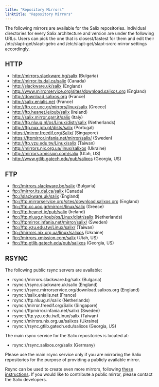 ```yaml
---
title: "Repository Mirrors"
linktitle: "Repository Mirrors"
---
```


The following mirrors are available for the Salix repositories. Individual
directories for every Salix architecture and version are under the following
URLs. Users can pick the one that is closest/fastest for them and edit their
/etc/slapt-get/slapt-getrc and /etc/slapt-get/slapt-srcrc mirror settings
accordingly.

## HTTP 

* http://mirrors.slackware.bg/salix (Bulgaria)
* http://mirror.its.dal.ca/salix (Canada)
* http://slackware.uk/salix (England)
* http://www.mirrorservice.org/sites/download.salixos.org (England)
* http://download.salixos.org (France)
* http://salix.enialis.net (France)
* http://ftp.cc.uoc.gr/mirrors/linux/salix (Greece)
* http://ftp.heanet.ie/pub/salix (Ireland)
* http://salix.mirror.garr.it/salix (Italy)
* http://ftp.nluug.nl/os/Linux/distr/salix (Netherlands)
* http://ftp.nux.ipb.pt/dists/salix (Portugal)
* https://mirror.freedif.org/Salix/ (Singapore)
* https://ftpmirror.infania.net/mirror/salix/ (Sweden)
* http://ftp.yzu.edu.tw/Linux/salix (Taiwan)
* http://mirrors.nix.org.ua/linux/salixos (Ukraine)
* http://mirrors.xmission.com/salix (Utah, US)
* http://www.gtlib.gatech.edu/pub/salixos (Georgia, US)

## FTP 

* ftp://mirrors.slackware.bg/salix (Bulgaria)
* ftp://mirror.its.dal.ca/salix (Canada)
* ftp://slackware.uk/salix (England)
* ftp://ftp.mirrorservice.org/sites/download.salixos.org (England)
* ftp://ftp.cc.uoc.gr/mirrors/linux/salix (Greece)
* ftp://ftp.heanet.ie/pub/salix (Ireland)
* ftp://ftp.nluug.nl/pub/os/Linux/distr/salix (Netherlands)
* ftp://ftpmirror.infania.net/mirror/salix/ (Sweden)
* ftp://ftp.yzu.edu.tw/Linux/salix/ (Taiwan)
* ftp://mirrors.nix.org.ua/linux/salixos (Ukraine)
* ftp://mirrors.xmission.com/salix (Utah, US)
* ftp://ftp.gtlib.gatech.edu/pub/salixos (Georgia, US)

## RSYNC 

The following public rsync servers are available:

* rsync://mirrors.slackware.bg/salix (Bulgaria)
* rsync://rsync.slackware.uk/salix (England)
* rsync://rsync.mirrorservice.org/download.salixos.org (England)
* rsync://salix.enialis.net (France)
* rsync://ftp.nluug.nl/salix (Netherlands)
* rsync://mirror.freedif.org/Salix (Singapore)
* rsync://ftpmirror.infania.net/salix/ (Sweden)
* rsync://ftp.yzu.edu.tw/Linux/salix (Taiwan)
* rsync://mirrors.nix.org.ua/salixos (Ukraine)
* rsync://rsync.gtlib.gatech.edu/salixos (Georgia, US)

The main rsync service for the Salix repositories is located at:
* rsync://rsync.salixos.org/salix (Germany)

Please use the main rsync service only if you are mirroring the Salix
repositories for the purpose of providing a publicly available mirror.

Rsync can be used to create even more mirrors, following
[these instructions](/dev/create-public-mirror/).
If you would like to contribute a
public mirror, please contact the Salix developers.

